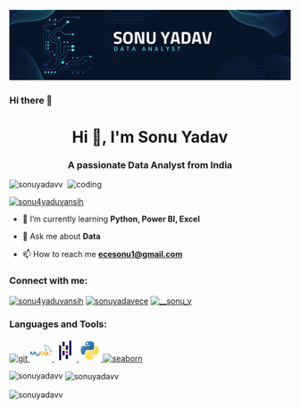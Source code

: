 ![logo](https://github.com/SonuYadavv/SonuYadavv/blob/main/2.png)
### Hi there 👋
<h1 align="center">Hi 👋, I'm Sonu Yadav</h1>
<h3 align="center">A passionate Data Analyst from India</h3>
<img align="right"alt="coding"width="400"src="https://tierheimseite.de/animated-gifs-carpenter-creative-cc-28414883">

<p align="left"> <img src="https://komarev.com/ghpvc/?username=sonuyadavv&label=Profile%20views&color=0e75b6&style=flat" alt="sonuyadavv" /> </p>

<p align="left"> <a href="https://twitter.com/sonu4yaduvansih" target="blank"><img src="https://img.shields.io/twitter/follow/sonu4yaduvansih?logo=twitter&style=for-the-badge" alt="sonu4yaduvansih" /></a> </p>

- 🌱 I’m currently learning **Python, Power BI, Excel**

- 💬 Ask me about **Data**

- 📫 How to reach me **ecesonu1@gmail.com**

<h3 align="left">Connect with me:</h3>
<p align="left">
<a href="https://twitter.com/sonu4yaduvansih" target="blank"><img align="center" src="https://raw.githubusercontent.com/rahuldkjain/github-profile-readme-generator/master/src/images/icons/Social/twitter.svg" alt="sonu4yaduvansih" height="30" width="40" /></a>
<a href="https://linkedin.com/in/sonuyadavece" target="blank"><img align="center" src="https://raw.githubusercontent.com/rahuldkjain/github-profile-readme-generator/master/src/images/icons/Social/linked-in-alt.svg" alt="sonuyadavece" height="30" width="40" /></a>
<a href="https://instagram.com/__sonu_y" target="blank"><img align="center" src="https://raw.githubusercontent.com/rahuldkjain/github-profile-readme-generator/master/src/images/icons/Social/instagram.svg" alt="__sonu_y" height="30" width="40" /></a>
</p>

<h3 align="left">Languages and Tools:</h3>
<p align="left"> <a href="https://git-scm.com/" target="_blank" rel="noreferrer"> <img src="https://www.vectorlogo.zone/logos/git-scm/git-scm-icon.svg" alt="git" width="40" height="40"/> </a> <a href="https://www.mysql.com/" target="_blank" rel="noreferrer"> <img src="https://raw.githubusercontent.com/devicons/devicon/master/icons/mysql/mysql-original-wordmark.svg" alt="mysql" width="40" height="40"/> </a> <a href="https://pandas.pydata.org/" target="_blank" rel="noreferrer"> <img src="https://raw.githubusercontent.com/devicons/devicon/2ae2a900d2f041da66e950e4d48052658d850630/icons/pandas/pandas-original.svg" alt="pandas" width="40" height="40"/> </a> <a href="https://www.python.org" target="_blank" rel="noreferrer"> <img src="https://raw.githubusercontent.com/devicons/devicon/master/icons/python/python-original.svg" alt="python" width="40" height="40"/> </a> <a href="https://seaborn.pydata.org/" target="_blank" rel="noreferrer"> <img src="https://seaborn.pydata.org/_images/logo-mark-lightbg.svg" alt="seaborn" width="40" height="40"/> </a> </p>

<p><img align="left" src="https://github-readme-stats.vercel.app/api/top-langs?username=sonuyadavv&show_icons=true&locale=en&layout=compact" alt="sonuyadavv" /></p>

<p>&nbsp;<img align="center" src="https://github-readme-stats.vercel.app/api?username=sonuyadavv&show_icons=true&locale=en" alt="sonuyadavv" /></p>

<p><img align="center" src="https://github-readme-streak-stats.herokuapp.com/?user=sonuyadavv&" alt="sonuyadavv" /></p>
<!--
**SonuYadavv/SonuYadavv** is a ✨ _special_ ✨ repository because its `README.md` (this file) appears on your GitHub profile.

Here are some ideas to get you started:

- 🔭 I’m currently working on ...
- 🌱 I’m currently learning ...
- 👯 I’m looking to collaborate on ...
- 🤔 I’m looking for help with ...
- 💬 Ask me about ...
- 📫 How to reach me: ...
- 😄 Pronouns: ...
- ⚡ Fun fact: ...
-->
